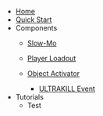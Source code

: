 * [Home](/Home.md)
* [Quick Start](/Quick-Start/Quick-Start.md)
* Components
    * [Slow-Mo](/Components/Slow-Mo.md)
    * [Player Loadout](/Components/Player%20Loadout.md)

    * [Object Activator](/Components/Object%20Activator.md)
        * [ULTRAKILL Event](/Components/ULTRAKILL%20Event.md)
* Tutorials
    * Test